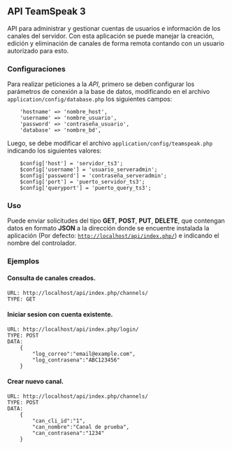 
## API TeamSpeak 3 

API para administrar y gestionar cuentas de usuarios e información de los canales del servidor. Con
esta aplicación se puede manejar la creación, edición y eliminación de canales de forma remota contando
con un usuario autorizado para esto.

### Configuraciones

Para realizar peticiones a la *API*, primero se deben configurar los parámetros de conexión a la base de datos,
modificando en el archivo `application/config/database.php` los siguientes campos:
```
    'hostname' => 'nombre_host',
	'username' => 'nombre_usuario',
	'password' => 'contraseña_usuario',
	'database' => 'nombre_bd',
```
Luego, se debe modificar el archivo `application/config/teamspeak.php` indicando los siguientes valores:
```
    $config['host'] = 'servidor_ts3';
    $config['username'] = 'usuario_serveradmin';
    $config['password'] = 'contraseña_serveradmin';
    $config['port'] = 'puerto_servidor_ts3';
    $config['queryport'] = 'puerto_query_ts3';
```
### Uso

Puede enviar solicitudes del tipo **GET**, **POST**, **PUT**, **DELETE**, que contengan datos en formato **JSON** a la dirección
donde se encuentre instalada la aplicación (Por defecto: [`http://localhost/api/index.php/`](http://localhost/api/index.php/))
e indicando el nombre del controlador.

### Ejemplos

#### Consulta de canales creados.

```
URL: http://localhost/api/index.php/channels/
TYPE: GET
```
#### Iniciar sesion con cuenta existente.

```
URL: http://localhost/api/index.php/login/
TYPE: POST
DATA:
    {
        "log_correo":"email@example.com",
        "log_contrasena":"ABC123456"
    }
```
#### Crear nuevo canal.

```
URL: http://localhost/api/index.php/channels/
TYPE: POST
DATA:
    {
        "can_cli_id":"1",
        "can_nombre":"Canal de prueba",
        "can_contrasena":"1234"
    }
```